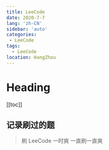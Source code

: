 ```yaml
---
title: LeeCode
date: 2020-7-7
lang: 'zh-CN'
sidebar: 'auto'
categories:
 - LeeCode
tags: 
  - LeeCode
location: HangZhou
---
```


# Heading
[[toc]]

## 记录刷过的题

> 刷 LeeCode 一时爽 一直刷一直爽
